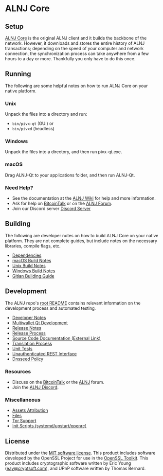 ALNJ Core
=============

Setup
---------------------
[ALNJ Core](http://pivxite.com/wallet) is the original ALNJ client and it builds the backbone of the network. However, it downloads and stores the entire history of ALNJ transactions; depending on the speed of your computer and network connection, the synchronization process can take anywhere from a few hours to a day or more. Thankfully you only have to do this once.

Running
---------------------
The following are some helpful notes on how to run ALNJ Core on your native platform.

### Unix

Unpack the files into a directory and run:

- `bin/pivx-qt` (GUI) or
- `bin/pivxd` (headless)

### Windows

Unpack the files into a directory, and then run pivx-qt.exe.

### macOS

Drag ALNJ-Qt to your applications folder, and then run ALNJ-Qt.

### Need Help?

* See the documentation at the [ALNJ Wiki](https://github.com/ALNJ-Project/ALNJ/wiki)
for help and more information.
* Ask for help on [BitcoinTalk](https://bitcointalk.org/index.php?topic=1262920.0) or on the [ALNJ Forum](http://forum.pivxite.com/).
* Join our Discord server [Discord Server](https://discord.pivxite.com)

Building
---------------------
The following are developer notes on how to build ALNJ Core on your native platform. They are not complete guides, but include notes on the necessary libraries, compile flags, etc.

- [Dependencies](dependencies.md)
- [macOS Build Notes](build-osx.md)
- [Unix Build Notes](build-unix.md)
- [Windows Build Notes](build-windows.md)
- [Gitian Building Guide](gitian-building.md)

Development
---------------------
The ALNJ repo's [root README](/README.md) contains relevant information on the development process and automated testing.

- [Developer Notes](developer-notes.md)
- [Multiwallet Qt Development](multiwallet-qt.md)
- [Release Notes](release-notes.md)
- [Release Process](release-process.md)
- [Source Code Documentation (External Link)](https://www.fuzzbawls.pw/pivx/doxygen/)
- [Translation Process](translation_process.md)
- [Unit Tests](unit-tests.md)
- [Unauthenticated REST Interface](REST-interface.md)
- [Dnsseed Policy](dnsseed-policy.md)

### Resources
* Discuss on the [BitcoinTalk](https://bitcointalk.org/index.php?topic=1262920.0) or the [ALNJ](http://forum.pivxite.com/) forum.
* Join the [ALNJ Discord](https://discord.pivxite.com).

### Miscellaneous
- [Assets Attribution](assets-attribution.md)
- [Files](files.md)
- [Tor Support](tor.md)
- [Init Scripts (systemd/upstart/openrc)](init.md)

License
---------------------
Distributed under the [MIT software license](/COPYING).
This product includes software developed by the OpenSSL Project for use in the [OpenSSL Toolkit](https://www.openssl.org/). This product includes
cryptographic software written by Eric Young ([eay@cryptsoft.com](mailto:eay@cryptsoft.com)), and UPnP software written by Thomas Bernard.
